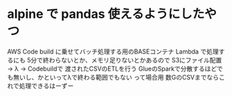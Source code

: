 # alpine で pandas 使えるようにしたやつ

AWS Code build に乗せてバッチ処理する用のBASEコンテナ
Lambda で処理するにも 5分で終わらないとか、メモリ足りないとかあるので
S3にファイル配置 -> λ -> Codebuildで 渡されたCSVのETLを行う
GlueのSparkで分散するほどでも無いし、かといってλで終わる範囲でもない
って場合用
数GのCSVまでならこれで処理できるはーずー

